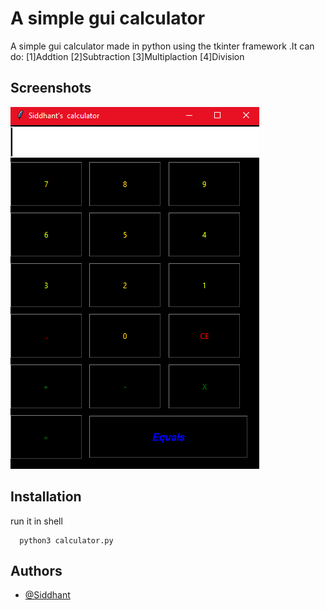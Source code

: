 
# A simple  gui calculator  
A simple gui calculator made in python using the tkinter framework
.It can do:
[1]Addtion
[2]Subtraction 
[3]Multiplaction
[4]Division




## Screenshots

![App Screenshot](https://github.com/CoolSidOfficial/gui_calc/blob/main/Capture.PNG)


## Installation

run it in shell

```
  python3 calculator.py
```
    
## Authors

- [@Siddhant ](https://www.github.com/coolsidofficial)

